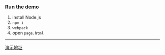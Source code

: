 ### Run the demo

1. install Node.js 
2. `npm i`
3. `webpack`
4. open `page.html`

--------------------------

[演示地址](https://baixiaoji.github.io/tool-for-online-resume/step-4/page.html)